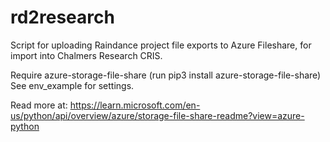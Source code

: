 # rd2research
Script for uploading Raindance project file exports to Azure Fileshare, for import into Chalmers Research CRIS.    

Require azure-storage-file-share (run pip3 install azure-storage-file-share)    
See env_example for settings.   

Read more at: https://learn.microsoft.com/en-us/python/api/overview/azure/storage-file-share-readme?view=azure-python
